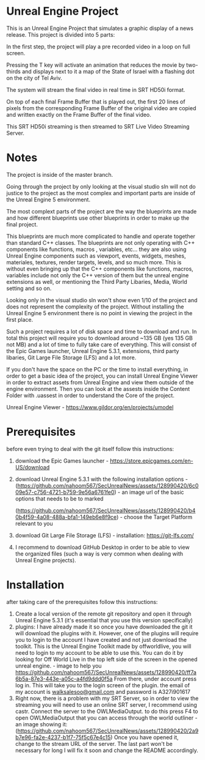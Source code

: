 # Unreal Engine Project
This is an Unreal Engine Project that simulates a graphic display of a news release.
This project is divided into 5 parts:

In the first step, the project will play a pre recorded video in a loop on full screen.

Pressing the T key will activate an animation that reduces the movie by two-thirds and displays next to it a map of the State of Israel with a flashing dot on the city of Tel Aviv.

The system will stream the final video in real time in SRT HD50i format.

On top of each final Frame Buffer that is played out, the first 20 lines of pixels from the corresponding Frame Buffer of the original video are copied and written exactly on the Frame Buffer of the final video.

This SRT HD50i streaming is then streamed to SRT Live Video Streaming Server.

# Notes
The project is inside of the master branch.

Going through the project by only looking at the visual studio sln will not do justice to the project as the most complex and important parts are inside of the Unreal Engine 5 environment.

The most complext parts of the project are the way the blueprints are made and how different blueprints use other blueprints in order to make up the final project.

This blueprints are much more complicated to handle and operate together than standard C++ classes.
The blueprints are not only operating with C++ components like functions, macros , variables, etc... they are also using Unreal Engine components such as viewport, events, widgets, meshes, materiales, textures, render targets, levels, and so much more.
This is without even bringing up that the C++ components like functions, macros, variables include not only the C++ version of them but the unreal engine extensions as well, or mentioning the Third Party Libaries, Media, World setting and so on.

Looking only in the visual studio sln won't show even 1/10 of the project and does not represent the complexity of the project.
Without installing the Unreal Engine 5 environment there is no point in viewing the project in the first place.

Such a project requires a lot of disk space and time to download and run.
In total this project will require you to download around ~135 GB (yes 135 GB not MB) and a lot of time to fully take care of everything.
This will consist of the Epic Games launcher, Unreal Engine 5.3.1, extensions, third party libaries, Git Large File Storage (LFS) and a lot more.

If you don't have the space on the PC or the time to install everything, in order to get a basic idea of the project, you can install Unreal Engine Viewer in order to extract assets from Unreal Engine and view them outside of the engine environment. Then you can look at the assests inside the Content Folder with .uassest in order to understand the Core of the project. 

Unreal Engine Viewer - https://www.gildor.org/en/projects/umodel

# Prerequisites 
before even trying to deal with the git itself follow this instructions:
1. download the Epic Games launcher - https://store.epicgames.com/en-US/download
2. download Unreal Engine 5.3.1 with the following installation options -
   (https://github.com/nahoom567/SecUnrealNews/assets/128990420/6c009e57-c756-4721-b759-9e56a6761fe0) - an image url of the basic options that needs to be to   marked
   
   (https://github.com/nahoom567/SecUnrealNews/assets/128990420/b40b4f59-4a08-488a-bfa1-149eb6e8f9ce) - choose the Target Platform relevant to you
   
4. download Git Large File Storage (LFS) - installation: https://git-lfs.com/
5. I recommend to download GitHub Desktop in order to be able to view the organized files (such a way is very common when dealing with Unreal Engine projects).

# Installation
after taking care of the prerequisites follow this instructions:
1. Create a local version of the remote git repository and open it through Unreal Engine 5.3.1 (it's essential that you use this version specifically)
2. plugins:
   I have already made it so once you have downloaded the git it will download the plugins with it.
   However, one of the plugins will require you to login to the account I have created and not just download the toolkit.
   This is the Unreal Engine Toolkit made by offworldlive, you will need to login to my account to be able to use this.
   You can do it by looking for Off World Live in the top left side of the screen in the opened unreal engine. - image to help you
   https://github.com/nahoom567/SecUnrealNews/assets/128990420/ff7a6b5a-87e3-443e-a05c-a4fd9ddd0f5a
   From there, under account press log in. This will take you to the login screen of the plugin. 
   the email of my account is walksalesoo@gmail.com and password is A327i901617
3. Right now, there is a problem with my SRT Server, so in order to view the streaming you will need to use an online SRT server, I recommend using castr.
   Connect the server to the OWLMediaOutput. to do this press F4 to open OWLMediaOutput that you can access through the world outliner - an image showing it:
   (https://github.com/nahoom567/SecUnrealNews/assets/128990420/2a9b7e96-fa2e-4237-b1f7-75f5c67e4c15)
   Once you have opened it, change to the stream URL of the server.
   The last part won't be necessary for long I will fix it soon and change the README accordingly.
